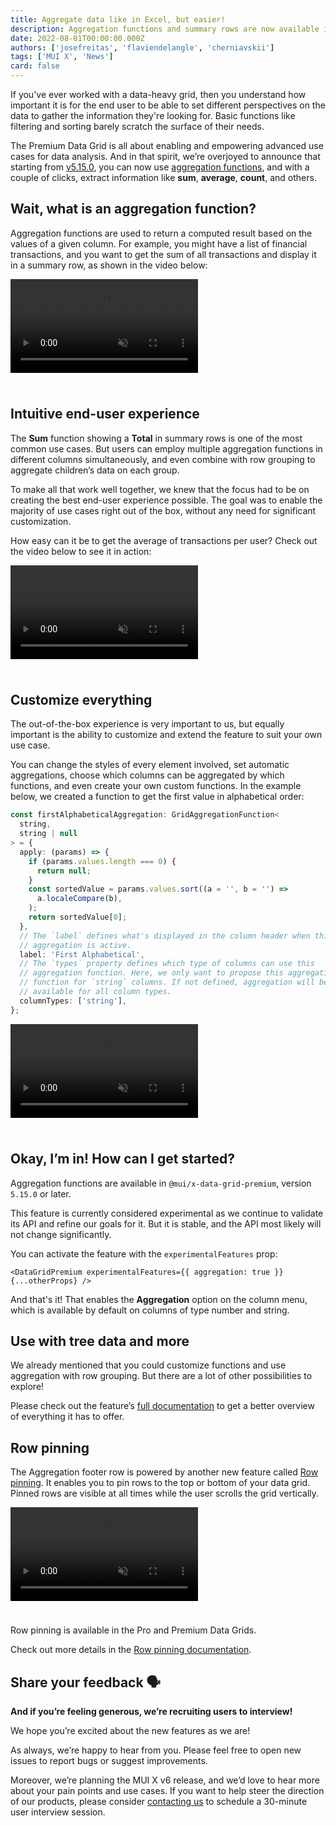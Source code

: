 ```yaml
---
title: Aggregate data like in Excel, but easier!
description: Aggregation functions and summary rows are now available in the MUI X Premium Data Grid.
date: 2022-08-01T00:00:00.000Z
authors: ['josefreitas', 'flaviendelangle', 'cherniavskii']
tags: ['MUI X', 'News']
card: false
---
```


If you've ever worked with a data-heavy grid, then you understand how important it is for the end user to be able to set different perspectives on the data to gather the information they're looking for.
Basic functions like filtering and sorting barely scratch the surface of their needs.

The Premium Data Grid is all about enabling and empowering advanced use cases for data analysis.
And in that spirit, we’re overjoyed to announce that starting from [v5.15.0](https://github.com/mui/mui-x/releases/tag/v5.15.0), you can now use [aggregation functions](/x/react-data-grid/aggregation/), and with a couple of clicks, extract information like **sum**, **average**, **count**, and others.

## Wait, what is an aggregation function?

Aggregation functions are used to return a computed result based on the values of a given column.
For example, you might have a list of financial transactions, and you want to get the sum of all transactions and display it in a summary row, as shown in the video below:

<video style="margin-bottom: 24px;" autoplay muted loop playsinline controls>
  <source src="/static/blog/aggregation-functions/summary-row.mp4" type="video/mp4" />
</video>

## Intuitive end-user experience

The **Sum** function showing a **Total** in summary rows is one of the most common use cases. But users can employ multiple aggregation functions in different columns simultaneously, and even combine with row grouping to aggregate children’s data on each group.

To make all that work well together, we knew that the focus had to be on creating the best end-user experience possible. The goal was to enable the majority of use cases right out of the box, without any need for significant customization.

How easy can it be to get the average of transactions per user?
Check out the video below to see it in action:

<video style="margin-bottom: 24px;" autoplay muted loop playsinline controls>
  <source src="/static/blog/aggregation-functions/with-row-grouping.mp4" type="video/mp4" />
</video>

## Customize everything

The out-of-the-box experience is very important to us, but equally important is the ability to customize and extend the feature to suit your own use case.

You can change the styles of every element involved, set automatic aggregations, choose which columns can be aggregated by which functions, and even create your own custom functions.
In the example below, we created a function to get the first value in alphabetical order:

```ts
const firstAlphabeticalAggregation: GridAggregationFunction<
  string,
  string | null
> = {
  apply: (params) => {
    if (params.values.length === 0) {
      return null;
    }
    const sortedValue = params.values.sort((a = '', b = '') =>
      a.localeCompare(b),
    );
    return sortedValue[0];
  },
  // The `label` defines what's displayed in the column header when this
  // aggregation is active.
  label: 'First Alphabetical',
  // The `types` property defines which type of columns can use this
  // aggregation function. Here, we only want to propose this aggregation
  // function for `string` columns. If not defined, aggregation will be
  // available for all column types.
  columnTypes: ['string'],
};
```

<video style="margin-bottom: 24px;" autoplay muted loop playsinline controls>
  <source src="/static/blog/aggregation-functions/with-custom-functions.mp4" type="video/mp4" />
</video>

## Okay, I’m in! How can I get started?

Aggregation functions are available in `@mui/x-data-grid-premium`, version `5.15.0` or later.

This feature is currently considered experimental as we continue to validate its API and refine our goals for it.
But it is stable, and the API most likely will not change significantly.

You can activate the feature with the `experimentalFeatures` prop:

```tsx
<DataGridPremium experimentalFeatures={{ aggregation: true }} {...otherProps} />
```

And that's it! That enables the **Aggregation** option on the column menu, which is available by default on columns of type number and string.

## Use with tree data and more

We already mentioned that you could customize functions and use aggregation with row grouping. But there are a lot of other possibilities to explore!

Please check out the feature’s [full documentation](/x/react-data-grid/aggregation/) to get a better overview of everything it has to offer.

## Row pinning

The Aggregation footer row is powered by another new feature called [Row pinning](/x/react-data-grid/rows/#row-pinning).
It enables you to pin rows to the top or bottom of your data grid.
Pinned rows are visible at all times while the user scrolls the grid vertically.

<video style="margin-bottom: 24px;" autoplay muted loop playsinline controls>
  <source src="/static/blog/aggregation-functions/row-pinning.mp4" type="video/mp4" />
</video>

Row pinning is available in the Pro and Premium Data Grids.

Check out more details in the [Row pinning documentation](/x/react-data-grid/rows/#row-pinning).

## Share your feedback 🗣

**And if you’re feeling generous, we’re recruiting users to interview!**

We hope you’re excited about the new features as we are!

As always, we’re happy to hear from you.
Please feel free to open new issues to report bugs or suggest improvements.

Moreover, we’re planning the MUI X v6 release, and we’d love to hear more about your pain points and use cases.
If you want to help steer the direction of our products, please consider [contacting us](https://forms.gle/vsBv6CLPz9h57xg8A) to schedule a 30-minute user interview session.
